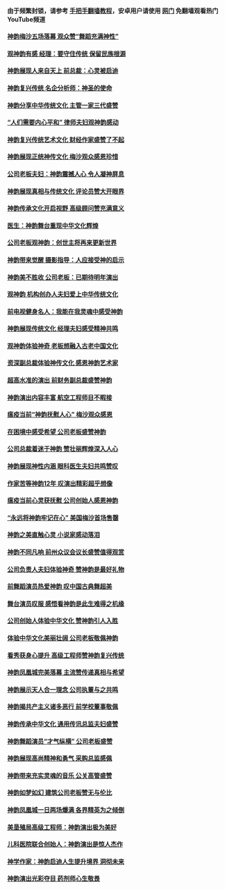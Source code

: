 #### 由于频繁封锁，请参考 [手把手翻墙教程](https://github.com/gfw-breaker/guides/wiki/)，安卓用户请使用 [网门](https://github.com/gfw-breaker/nogfw/blob/master/dl.md?t=02161700) 免翻墙观看热门YouTube频道 

#### [神韵梅沙五场落幕 观众赞“舞蹈充满神性”](../pages/nf1148019/n11943588.md?t=02161700) 

#### [观神韵有感 经理：要守住传统 保留民族根源](../pages/nf1148019/n11943537.md?t=02161700) 

#### [神韵展现人来自天上 前总裁：心灵被启迪](../pages/nf1148019/n11943455.md?t=02161700) 

#### [神韵复兴传统 名企分析师：神圣的使命](../pages/nf1148019/n11943446.md?t=02161700) 

#### [神韵分享中华传统文化 主管一家三代盛赞](../pages/nf1148019/n11943106.md?t=02161700) 

#### [“人们需要内心平和” 律师夫妇观神韵感动](../pages/nf1148019/n11942945.md?t=02161700) 

#### [神韵复兴传统艺术文化 财经作家盛赞了不起](../pages/nf1148019/n11942419.md?t=02161700) 

#### [神韵展现正统神传文化 梅沙观众感恩珍惜](../pages/nf1148019/n11941925.md?t=02161700) 

#### [公司老板夫妇：神韵震撼人心 令人凝神屏息](../pages/nf1148019/n11941897.md?t=02161700) 

#### [神韵展现真相与传统文化 评论员赞大开眼界](../pages/nf1148019/n11941785.md?t=02161700) 

#### [神韵传承文化开启视野 高级顾问赞充满意义](../pages/nf1148019/n11941574.md?t=02161700) 

#### [医生：神韵舞台重现中华文化辉煌](../pages/nf1148019/n11941655.md?t=02161700) 

#### [公司老板观神韵：创世主将再来更新世界](../pages/nf1148019/n11941736.md?t=02161700) 

#### [神韵带来觉醒 摄影指导：人应接受神的启示](../pages/nf1148019/n11941684.md?t=02161700) 

#### [神韵美不胜收 公司老板：已期待明年演出](../pages/nf1148019/n11941628.md?t=02161700) 

#### [观神韵 机构创办人夫妇爱上中华传统文化](../pages/nf1148019/n11941629.md?t=02161700) 

#### [前电视健身名人：我能在我灵魂中感受神韵](../pages/nf1148019/n11941581.md?t=02161700) 

#### [神韵展现传统文化 经理夫妇感受精神共鸣](../pages/nf1148019/n11941536.md?t=02161700) 

#### [观神韵体验神奇 老板想融入古老中国文化](../pages/nf1148019/n11941381.md?t=02161700) 

#### [资深副总裁体验神传文化 感恩神韵艺术家](../pages/nf1148019/n11941183.md?t=02161700) 

#### [超高水准的演出 前财务副总裁盛赞神韵](../pages/nf1148019/n11940555.md?t=02161700) 

#### [神韵演出内容丰富 航空工程师目不暇接](../pages/nf1148019/n11940149.md?t=02161700) 

#### [瘟疫当前“神韵抚慰人心” 梅沙观众感恩](../pages/nf1148019/n11940140.md?t=02161700) 

#### [在困境中感受希望 公司老板盛赞神韵](../pages/nf1148019/n11940054.md?t=02161700) 

#### [公司总裁着迷于神韵 赞壮丽辉煌深入人心](../pages/nf1148019/n11939905.md?t=02161700) 

#### [神韵展现神性内涵 眼科医生夫妇共鸣赞叹](../pages/nf1148019/n11939928.md?t=02161700) 

#### [作家苦等神韵12年 叹演出精彩超乎想像](../pages/nf1148019/n11939951.md?t=02161700) 

#### [瘟疫当前心灵获抚慰 公司创始人感恩神韵](../pages/nf1148019/n11939839.md?t=02161700) 

#### [“永远将神韵牢记在心” 美国梅沙首场售罄](../pages/nf1148019/n11937517.md?t=02161700) 

#### [神韵之美直触心灵 小说家感动落泪](../pages/nf1148019/n11937271.md?t=02161700) 

#### [神韵不同凡响 前州众议会议长盛赞值得观赏](../pages/nf1148019/n11937330.md?t=02161700) 

#### [公司负责人夫妇体验神奇 赞神韵是最好礼物](../pages/nf1148019/n11936957.md?t=02161700) 

#### [前舞蹈演员热爱神韵 叹中国古典舞超美](../pages/nf1148019/n11937243.md?t=02161700) 

#### [舞台演员叹服 感悟看神韵是此生难得之机缘](../pages/nf1148019/n11937231.md?t=02161700) 

#### [公司创始人体验中华文化 赞神韵引人入胜](../pages/nf1148019/n11937154.md?t=02161700) 

#### [体验中华文化美丽壮阔 公司老板敬佩神韵](../pages/nf1148019/n11936920.md?t=02161700) 

#### [看秀获身心提升 高级工程师赞神韵复兴传统](../pages/nf1148019/n11936955.md?t=02161700) 

#### [神韵凤凰城完美落幕 主流赞传递真相与希望](../pages/nf1148019/n11926376.md?t=02161700) 

#### [神韵展示天人合一理念 公司执董与之共鸣](../pages/nf1148019/n11926359.md?t=02161700) 

#### [神韵揭共产主义诸多恶行 前学校董事敬佩](../pages/nf1148019/n11926132.md?t=02161700) 

#### [神韵传承中华文化 通用传讯总监夫妇盛赞](../pages/nf1148019/n11926131.md?t=02161700) 

#### [神韵舞蹈演员“才气纵横” 公司老板盛赞](../pages/nf1148019/n11926114.md?t=02161700) 

#### [神韵展现高尚精神和勇气 采购总监感佩](../pages/nf1148019/n11925893.md?t=02161700) 

#### [神韵带来充实灵魂的音乐 公关高管盛赞](../pages/nf1148019/n11925733.md?t=02161700) 

#### [神韵如梦如幻 建筑公司老板赞无与伦比](../pages/nf1148019/n11925383.md?t=02161700) 

#### [神韵凤凰城一日两场爆满 各界精英为之倾倒](../pages/nf1148019/n11924855.md?t=02161700) 

#### [美垦殖局高级工程师：神韵演出极为美好](../pages/nf1148019/n11924626.md?t=02161700) 

#### [儿科医院联合创始人：神韵演出是惊人杰作](../pages/nf1148019/n11924818.md?t=02161700) 

#### [神学作家：神韵启迪人生提升境界 洞彻未来](../pages/nf1148019/n11924594.md?t=02161700) 

#### [神韵演出光彩夺目 药剂师心生敬畏](../pages/nf1148019/n11924531.md?t=02161700) 

